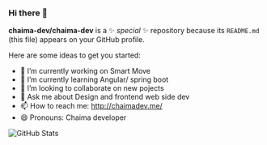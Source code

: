 ### Hi there 👋


**chaima-dev/chaima-dev** is a ✨ _special_ ✨ repository because its `README.md` (this file) appears on your GitHub profile.

Here are some ideas to get you started:

- 🔭 I’m currently working on Smart Move
- 🌱 I’m currently learning Angular/ spring boot
- 👯 I’m looking to collaborate on new pojects
- 💬 Ask me about Design and frontend web side dev
- 📫 How to reach me: http://chaimadev.me/
- 😄 Pronouns: Chaima developer


![GitHub Stats](https://github-readme-stats.vercel.app/api?username=Chaima-Hamila&theme=radical)
